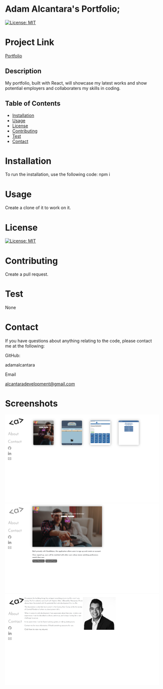 # Adam Alcantara's Portfolio;
  [![License: MIT](https://img.shields.io/badge/License-MIT-yellow.svg)](https://opensource.org/licenses/MIT)
  
  # Project Link
  [Portfolio](https://enigmatic-wave-04002.herokuapp.com/)

  ## Description 
My portfolio, built with React, will showcase my latest works and show potential employers and collaboraters my skills in coding.
  ## Table of Contents 

  * [Installation](#installation)
  * [Usage](#usage)
  * [License](#license)
  * [Contributing](#contributing)
  * [Test](#test)
  * [Contact](#contact)

  # Installation
  To run the installation, use the following code:
  npm i

  # Usage
  Create a clone of it to work on it.


  # License
  [![License: MIT](https://img.shields.io/badge/License-MIT-yellow.svg)](https://opensource.org/licenses/MIT)
  
  # Contributing
  Create a pull request.

  # Test
  None

  # Contact
  If you have questions about anything relating to the code, please contact me at the following: 

  
  GitHub: 

  adamalcantara 

  Email 

  alcantaradevelopment@gmail.com 

  
# Screenshots

<img src="1.png">
<img src="2.png">
<img src="3.png">
